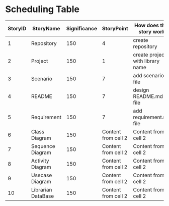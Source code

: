 # Scheduling Table
StoryID | StoryName | Significance | StoryPoint |  How does this story work | ImportantPoint
------------ | ------------- | ------------- | ------------- | ------------- | ------------- 
1 | Repository | 150 | 4 | create repository | .
2 | Project | 150 | 1 | create project with library name | .
3 | Scenario | 150 | 7 | add scenario file | . 
4 | README | 150 | 7 | design README.md file | . 
5 | Requirement | 150 | 7 | add requirement.md file | . 
6 | Class Diagram  | 150 | Content from cell 2 | Content from cell 2 | .
7 | Sequence Diagram  | 150 | Content from cell 2 | Content from cell 2 | .
8 | Activity Diagram | 150 | Content from cell 2 | Content from cell 2 | .
9 | Usecase Diagram | 150 | Content from cell 2 | Content from cell 2 | .
10 | Librarian DataBase | 150 | Content from cell 2 | Content from cell 2 | .
